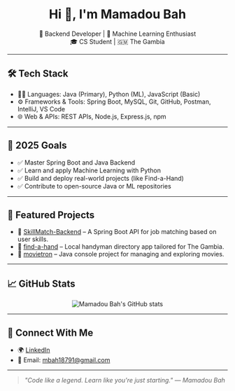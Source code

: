 <h1 align="center">Hi 👋, I'm Mamadou Bah</h1>

<p align="center">
  🧠 Backend Developer | 🧩 Machine Learning Enthusiast <br>
  🎓 CS Student | 🇬🇲 The Gambia 
</p>

---

## 🛠️ Tech Stack

- 👨‍💻 Languages: Java (Primary), Python (ML), JavaScript (Basic)
- ⚙️ Frameworks & Tools: Spring Boot, MySQL, Git, GitHub, Postman, IntelliJ, VS Code
- 🌐 Web & APIs: REST APIs, Node.js, Express.js, npm

---

## 🎯 2025 Goals

- ✅ Master Spring Boot and Java Backend
- ✅ Learn and apply Machine Learning with Python
- ✅ Build and deploy real-world projects (like Find-a-Hand)
- ✅ Contribute to open-source Java or ML repositories

---

## 🚀 Featured Projects

- 🔗 [SkillMatch-Backend](https://github.com/Mamadou8bah/SkillMatch-Backend) – A Spring Boot API for job matching based on user skills.
- 🔗 [find-a-hand](https://github.com/Mamadou8bah/find-a-hand) – Local handyman directory app tailored for The Gambia.
- 🔗 [movietron](https://github.com/Mamadou8bah/movietron) – Java console project for managing and exploring movies.

---

## 📈 GitHub Stats

<p align="center">
  <img src="https://github-readme-stats.vercel.app/api?username=Mamadou8bah&show_icons=true&theme=react" alt="Mamadou Bah's GitHub stats" />
</p>

---

## 🤝 Connect With Me

- 🌍 [LinkedIn](https://www.linkedin.com/in/mamadou-bah-821543249/)
- 📧 Email: mbah18791@gmail.com

---

> *"Code like a legend. Learn like you're just starting." — Mamadou Bah*
